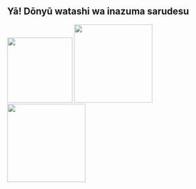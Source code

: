 ## Yā! Dōnyū watashi wa inazuma sarudesu
 <div>
  <img src="https://avatars.githubusercontent.com/Inazuma-Saru" width="150" height="150"/>
  <a href="https://github.com/Inazuma-Saru">
  <img height="180em" src="https://github-readme-stats.vercel.app/api?username=Inazuma-Saru&show_icons=true&theme=nord&include_all_commits=true&count_private=true"/>
  <img height="180em" src="https://github-readme-stats.vercel.app/api/top-langs/?username=Inazuma-Saru&langs_count=10&layout=compact&theme=nord"/>
</div>
